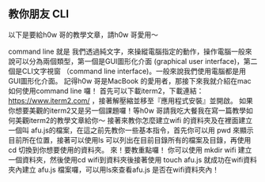 ## 教你朋友 CLI
以下是要給h0w 哥的教學文章，請h0w 哥愛用～

command line 就是 我們透過純文字，來操縱電腦指定的動作，操作電腦一般來說可以分為兩個類型，第一個是GUI圖形化介面 (graphical user interface)，第二個是CLI文字視窗 （command line interface)。一般來說我們使用電腦都是用GUI圖形化介面。
記得h0w 哥是MacBook 的愛用者，那接下來我就介紹在mac如何使用command line 囉！
首先可以下載iterm2，下載連結：  https://www.iterm2.com/ ，接著解壓縮並移至『應用程式安裝』並開啟。
如果你想要美觀的iterm2又是另一個課題囉！等h0w 哥請我吃大餐我在寫一篇教學如何美觀iterm2的教學文章給你～
接著來教你怎麼建立wifi 的資料夾及在裡面建立一個叫 afu.js的檔案，在這之前先教你一些基本指令，首先你可以用 pwd 來顯示目前所在位置，接著可以使用ls 可以列出在目前目錄所有的檔案及目錄，再使用cd 切換到你想要使用的資料夾。 
來！要教重點囉！ 你可以使用 mkdir wifi 建立一個資料夾，然後使用cd wifi到資料夾後接著使用 touch afu.js 就成功在wifi資料夾內建立 afu.js 檔案囉，可以用ls來查看afu.js 是否在wifi資料夾內！
